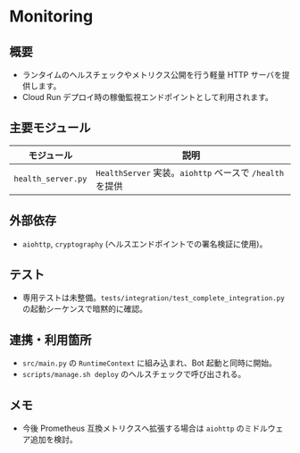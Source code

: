 # Monitoring

## 概要
- ランタイムのヘルスチェックやメトリクス公開を行う軽量 HTTP サーバを提供します。
- Cloud Run デプロイ時の稼働監視エンドポイントとして利用されます。

## 主要モジュール
| モジュール | 説明 |
| --- | --- |
| `health_server.py` | `HealthServer` 実装。`aiohttp` ベースで `/health` を提供 |

## 外部依存
- `aiohttp`, `cryptography` (ヘルスエンドポイントでの署名検証に使用)。

## テスト
- 専用テストは未整備。`tests/integration/test_complete_integration.py` の起動シーケンスで暗黙的に確認。

## 連携・利用箇所
- `src/main.py` の `RuntimeContext` に組み込まれ、Bot 起動と同時に開始。
- `scripts/manage.sh deploy` のヘルスチェックで呼び出される。

## メモ
- 今後 Prometheus 互換メトリクスへ拡張する場合は `aiohttp` のミドルウェア追加を検討。
